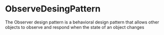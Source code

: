 # ObserveDesingPattern
The Observer design pattern is a behavioral design pattern that allows other objects to observe and respond when the state of an object changes
